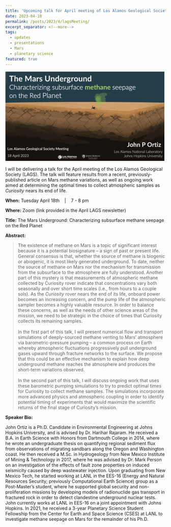 ```yaml
---
title: 'Upcoming talk for April meeting of Los Alamos Geological Society' 
date: 2023-04-10
permalink: /posts/2023/4/lagsMeeting/
excerpt_separator: <!--more-->
tags:
  - updates 
  - presentations
  - Mars
  - planetary science
featured: true
---
```

<!-- excerpt: "<img src='/images/posts/nmtBureau_walkoutSlide.png' alt='NMT-talkBanner' width='500px'/>" -->

<!-- NOTE: the featured callout in front matter allows the post to appear automatically on the ABOUT page if enabled there. -->
<!-- NOTE: the except_separator in the front matter allows you to manually specify how much of the post is included in the except (in this case, everything between the ``more`` callout. -->
<img src="/images/posts/lags_walkoutSlide.png" alt="LAGS-talkBanner" width="500px"/>

I will be delivering a talk for the April meeting of the Los Alamos Geological
Society (LAGS). The talk will feature results from a recent,
previously-published article on Mars methane variations, as well as ongoing
work aimed at determining the optimal times to collect atmospheric samples as
*Curiosity* nears its end of life.

**When:** Tuesday April 18th &nbsp;&nbsp; \| &nbsp;&nbsp; 7 - 8 pm 

**Where:** Zoom (link provided in the April LAGS newsletter) 
<!-- [Zoom](https://zoom.us/j/99880495832){: .btn--research} --> 

**Title:**  The Mars Underground: Characterizing subsurface methane seepage on the Red Planet

**Abstract:**
> The existence of methane on Mars is a topic of significant interest because it is a potential biosignature – a sign of past or present life. General consensus is that, whether the source of methane is biogenic or abiogenic, it is most likely generated underground. To date, neither the source of methane on Mars nor the mechanism for transmission from the subsurface to the atmosphere are fully understood. Another part of this mystery is that measurements of atmospheric methane collected by Curiosity rover indicate that concentrations vary both seasonally and over short time scales (i.e., from hours to a couple sols). As the *Curiosity* rover nears the end of its life, onboard power becomes an increasing concern, and the pump life of the atmospheric sampler becomes a highly valuable resource. In order to balance these concerns, as well as the needs of other science areas of the mission, we need to be strategic in the choice of times that Curiosity collects its remaining samples.
<br><br>
In the first part of this talk, I will present numerical flow and transport simulations of deeply-sourced methane venting to Mars’ atmosphere via barometric-pressure pumping – a common process on Earth whereby atmospheric fluctuations progressively pull underground gases upward through fracture networks to the surface. We propose that this could be an effective mechanism to explain how deep underground methane reaches the atmosphere and produces the short-term variations observed.
<br><br>
In the second part of this talk, I will discuss ongoing work that uses these barometric pumping simulations to try to predict optimal times for Curiosity to collect methane samples. The simulations incorporate more advanced physics and atmospheric coupling in order to identify potential timing of experiments that would maximize the scientific returns of the final stage of Curiosity’s mission.

 
**Speaker Bio:**

John Ortiz is a Ph.D. Candidate in Environmental Engineering at Johns Hopkins University, and is advised by Dr. Harihar Rajaram. He received a B.A. in Earth Science with Honors from Dartmouth College in 2014, where he wrote an undergraduate thesis on quantifying regional sediment flux from observations of migrating sandbars along the Oregon and Washington coast. He then received a M.Sc. in Hydrogeology from New Mexico Institute of Mining & Technology in 2017, where he was advised by Dr. Mark Person on an investigation of the effects of fault zone properties on induced seismicity caused by deep wastewater injection. Upon graduating from New Mexico Tech, he started working at LANL in the EES-16 (Energy and Natural Resources Security; previously Computational Earth Science) group as a Post-Master’s student, where he supported global security and non-proliferation missions by developing models of radionuclide gas transport in fractured rock in order to detect clandestine underground nuclear tests. John currently works at LANL in EES-16 on a joint appointment with Johns Hopkins. In 2021, he received a 3-year Planetary Science Student Fellowship from the Center for Earth and Space Science (CSES) at LANL to investigate methane seepage on Mars for the remainder of his Ph.D.


<!-- ![NMT-talkBanner](/images/posts/nmtBureau_walkoutSlide.png) -->



<!-- Excerpt this whole post: -->
<!-- more -->


